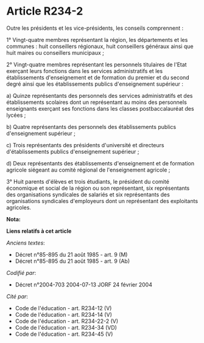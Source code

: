 # Article R234-2

Outre les présidents et les vice-présidents, les conseils comprennent :

1° Vingt-quatre membres représentant la région, les départements et les communes : huit conseillers régionaux, huit
conseillers généraux ainsi que huit maires ou conseillers municipaux ;

2° Vingt-quatre membres représentant les personnels titulaires de l'Etat exerçant leurs fonctions dans les services
administratifs et les établissements d'enseignement et de formation du premier et du second degré ainsi que les
établissements publics d'enseignement supérieur :

a) Quinze représentants des personnels des services administratifs et des établissements scolaires dont un représentant au
moins des personnels enseignants exerçant ses fonctions dans les classes postbaccalauréat des lycées ;

b) Quatre représentants des personnels des établissements publics d'enseignement supérieur ;

c) Trois représentants des présidents d'université et directeurs d'établissements publics d'enseignement supérieur ;

d) Deux représentants des établissements d'enseignement et de formation agricole siégeant au comité régional de
l'enseignement agricole ;

3° Huit parents d'élèves et trois étudiants, le président du comité économique et social de la région ou son représentant,
six représentants des organisations syndicales de salariés et six représentants des organisations syndicales d'employeurs
dont un représentant des exploitants agricoles.

**Nota:**



**Liens relatifs à cet article**

_Anciens textes_:

  - Décret n°85-895 du 21 août 1985 - art. 9 (M)
  - Décret n°85-895 du 21 août 1985 - art. 9 (Ab)

_Codifié par_:

  - Décret n°2004-703 2004-07-13 JORF 24 février 2004

_Cité par_:

  - Code de l'éducation - art. R234-12 (V)
  - Code de l'éducation - art. R234-14 (V)
  - Code de l'éducation - art. R234-22-2 (V)
  - Code de l'éducation - art. R234-34 (VD)
  - Code de l'éducation - art. R234-45 (V)
